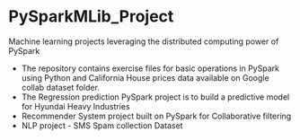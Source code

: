 # PySparkMLib_Project
Machine learning projects leveraging the distributed computing power of PySpark

- The repository contains exercise files for basic operations in PySpark using Python and California House prices data available on Google collab dataset folder.
- The Regression prediction PySpark project is to build a predictive model for Hyundai Heavy Industries 
- Recommender System project built on PySpark for Collaborative filtering
- NLP project - SMS Spam collection Dataset
